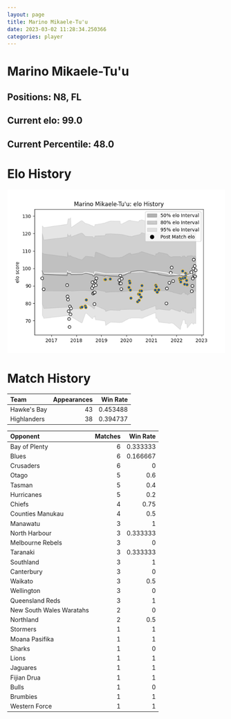 ```yaml
---  
layout: page  
title: Marino Mikaele-Tu'u  
date: 2023-03-02 11:28:34.250366  
categories: player  
---
```

# Marino Mikaele-Tu'u

## Positions: N8, FL

## Current elo: 99.0

## Current Percentile: 48.0

# Elo History


![elo history](history_MarinoMikaele-Tu'u.png)
# Match History


| Team        |   Appearances |   Win Rate |
|:------------|--------------:|-----------:|
| Hawke's Bay |            43 |   0.453488 |
| Highlanders |            38 |   0.394737 |

| Opponent                 |   Matches |   Win Rate |
|:-------------------------|----------:|-----------:|
| Bay of Plenty            |         6 |   0.333333 |
| Blues                    |         6 |   0.166667 |
| Crusaders                |         6 |   0        |
| Otago                    |         5 |   0.6      |
| Tasman                   |         5 |   0.4      |
| Hurricanes               |         5 |   0.2      |
| Chiefs                   |         4 |   0.75     |
| Counties Manukau         |         4 |   0.5      |
| Manawatu                 |         3 |   1        |
| North Harbour            |         3 |   0.333333 |
| Melbourne Rebels         |         3 |   0        |
| Taranaki                 |         3 |   0.333333 |
| Southland                |         3 |   1        |
| Canterbury               |         3 |   0        |
| Waikato                  |         3 |   0.5      |
| Wellington               |         3 |   0        |
| Queensland Reds          |         3 |   1        |
| New South Wales Waratahs |         2 |   0        |
| Northland                |         2 |   0.5      |
| Stormers                 |         1 |   1        |
| Moana Pasifika           |         1 |   1        |
| Sharks                   |         1 |   0        |
| Lions                    |         1 |   1        |
| Jaguares                 |         1 |   1        |
| Fijian Drua              |         1 |   1        |
| Bulls                    |         1 |   0        |
| Brumbies                 |         1 |   1        |
| Western Force            |         1 |   1        |